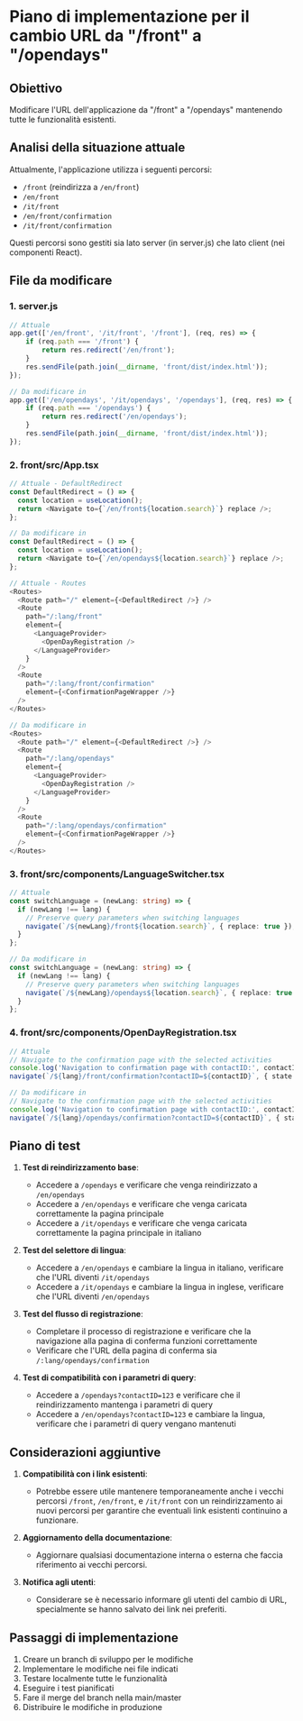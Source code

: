 # Piano di implementazione per il cambio URL da "/front" a "/opendays"

## Obiettivo
Modificare l'URL dell'applicazione da "/front" a "/opendays" mantenendo tutte le funzionalità esistenti.

## Analisi della situazione attuale
Attualmente, l'applicazione utilizza i seguenti percorsi:
- `/front` (reindirizza a `/en/front`)
- `/en/front`
- `/it/front`
- `/en/front/confirmation`
- `/it/front/confirmation`

Questi percorsi sono gestiti sia lato server (in server.js) che lato client (nei componenti React).

## File da modificare

### 1. server.js
```javascript
// Attuale
app.get(['/en/front', '/it/front', '/front'], (req, res) => {
    if (req.path === '/front') {
        return res.redirect('/en/front');
    }
    res.sendFile(path.join(__dirname, 'front/dist/index.html'));
});

// Da modificare in
app.get(['/en/opendays', '/it/opendays', '/opendays'], (req, res) => {
    if (req.path === '/opendays') {
        return res.redirect('/en/opendays');
    }
    res.sendFile(path.join(__dirname, 'front/dist/index.html'));
});
```

### 2. front/src/App.tsx
```typescript
// Attuale - DefaultRedirect
const DefaultRedirect = () => {
  const location = useLocation();
  return <Navigate to={`/en/front${location.search}`} replace />;
};

// Da modificare in
const DefaultRedirect = () => {
  const location = useLocation();
  return <Navigate to={`/en/opendays${location.search}`} replace />;
};

// Attuale - Routes
<Routes>
  <Route path="/" element={<DefaultRedirect />} />
  <Route
    path="/:lang/front"
    element={
      <LanguageProvider>
        <OpenDayRegistration />
      </LanguageProvider>
    }
  />
  <Route
    path="/:lang/front/confirmation"
    element={<ConfirmationPageWrapper />}
  />
</Routes>

// Da modificare in
<Routes>
  <Route path="/" element={<DefaultRedirect />} />
  <Route
    path="/:lang/opendays"
    element={
      <LanguageProvider>
        <OpenDayRegistration />
      </LanguageProvider>
    }
  />
  <Route
    path="/:lang/opendays/confirmation"
    element={<ConfirmationPageWrapper />}
  />
</Routes>
```

### 3. front/src/components/LanguageSwitcher.tsx
```typescript
// Attuale
const switchLanguage = (newLang: string) => {
  if (newLang !== lang) {
    // Preserve query parameters when switching languages
    navigate(`/${newLang}/front${location.search}`, { replace: true });
  }
};

// Da modificare in
const switchLanguage = (newLang: string) => {
  if (newLang !== lang) {
    // Preserve query parameters when switching languages
    navigate(`/${newLang}/opendays${location.search}`, { replace: true });
  }
};
```

### 4. front/src/components/OpenDayRegistration.tsx
```typescript
// Attuale
// Navigate to the confirmation page with the selected activities
console.log('Navigation to confirmation page with contactID:', contactID);
navigate(`/${lang}/front/confirmation?contactID=${contactID}`, { state: { activities: selectedActivities } });

// Da modificare in
// Navigate to the confirmation page with the selected activities
console.log('Navigation to confirmation page with contactID:', contactID);
navigate(`/${lang}/opendays/confirmation?contactID=${contactID}`, { state: { activities: selectedActivities } });
```

## Piano di test

1. **Test di reindirizzamento base**:
   - Accedere a `/opendays` e verificare che venga reindirizzato a `/en/opendays`
   - Accedere a `/en/opendays` e verificare che venga caricata correttamente la pagina principale
   - Accedere a `/it/opendays` e verificare che venga caricata correttamente la pagina principale in italiano

2. **Test del selettore di lingua**:
   - Accedere a `/en/opendays` e cambiare la lingua in italiano, verificare che l'URL diventi `/it/opendays`
   - Accedere a `/it/opendays` e cambiare la lingua in inglese, verificare che l'URL diventi `/en/opendays`

3. **Test del flusso di registrazione**:
   - Completare il processo di registrazione e verificare che la navigazione alla pagina di conferma funzioni correttamente
   - Verificare che l'URL della pagina di conferma sia `/:lang/opendays/confirmation`

4. **Test di compatibilità con i parametri di query**:
   - Accedere a `/opendays?contactID=123` e verificare che il reindirizzamento mantenga i parametri di query
   - Accedere a `/en/opendays?contactID=123` e cambiare la lingua, verificare che i parametri di query vengano mantenuti

## Considerazioni aggiuntive

1. **Compatibilità con i link esistenti**:
   - Potrebbe essere utile mantenere temporaneamente anche i vecchi percorsi `/front`, `/en/front`, e `/it/front` con un reindirizzamento ai nuovi percorsi per garantire che eventuali link esistenti continuino a funzionare.

2. **Aggiornamento della documentazione**:
   - Aggiornare qualsiasi documentazione interna o esterna che faccia riferimento ai vecchi percorsi.

3. **Notifica agli utenti**:
   - Considerare se è necessario informare gli utenti del cambio di URL, specialmente se hanno salvato dei link nei preferiti.

## Passaggi di implementazione

1. Creare un branch di sviluppo per le modifiche
2. Implementare le modifiche nei file indicati
3. Testare localmente tutte le funzionalità
4. Eseguire i test pianificati
5. Fare il merge del branch nella main/master
6. Distribuire le modifiche in produzione